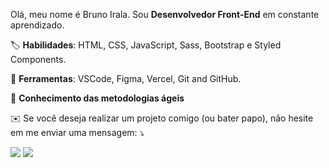 Olá, meu nome é Bruno Irala. Sou **Desenvolvedor Front-End** em constante aprendizado.

🏷️ **Habilidades**: HTML, CSS, JavaScript, Sass, Bootstrap e Styled Components.

💼 **Ferramentas**: VSCode, Figma, Vercel, Git and GitHub.

🧠 **Conhecimento das metodologias ágeis**

✉️ Se você deseja realizar um projeto comigo (ou bater papo), não hesite em me enviar uma mensagem: ⤵️

<p align="left">
  <a href="https://www.instagram.com/mrirala/" alt="Instagram">
  <img src="https://img.shields.io/badge/-Instagram-DF0174?style=for-the-badge&logo=instagram&logoColor=white&link=https://www.instagram.com/mrirala/"/></a>
  
  <a href="https://www.linkedin.com/in/iuricode" alt="Linkedin">
  <img src="https://img.shields.io/badge/-Linkedin-0e76a8?style=for-the-badge&logo=Linkedin&logoColor=white&link=https://www.linkedin.com/in/iuricode" /></a>
